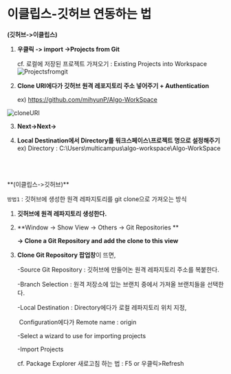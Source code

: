 # 이클립스-깃허브 연동하는 법

**(깃허브->이클립스)**

1. **우클릭 -> import ->Projects from Git** 

   cf. 로컬에 저장된 프로젝트 가져오기 : Existing Projects into Workspace
![Projectsfromgit](https://user-images.githubusercontent.com/69749222/127769045-095d937e-e458-4806-8d2a-8b667511c27c.PNG)

2. **Clone URI에다가 깃허브 원격 레포지토리 주소 넣어주기 + Authentication**

   ex) https://github.com/mihyunP/Algo-WorkSpace

  ![cloneURI](https://user-images.githubusercontent.com/69749222/127769075-6491c541-4241-4f5f-9b96-94cdea579cc1.PNG)


3. **Next->Next->**

4. **Local Destination에서 Directory를 워크스페이스\프로젝트 명으로 설정해주기**
   ex) Directory : C:\Users\multicampus\algo-workspace\Algo-WorkSpace
<br/>
<br/>
<br/>
**(이클립스->깃허브)**

`방법1` : 깃허브에 생성한 원격 레파지토리를 git clone으로 가져오는 방식

1. **깃허브에 원격 레파지토리 생성한다.**

2. **Window -> Show View -> Others -> Git Repositories **

   **-> Clone a Git Repository and add the clone to this view**

3. **Clone Git Repository 팝업창**이 뜨면, 

   -Source Git Repository : 깃허브에 만들어논 원격 레파지토리 주소를 복붙한다.

   -Branch Selection : 원격 저장소에 있는 브랜치 중에서 가져올 브랜치들을 선택한다.

   -Local Destination : Directory에다가 로컬 레파지토리 위치 지정, 

   ​								   Configuration에다가 Remote name : origin

   -Select a wizard to use for importing projects

   -Import Projects

   cf. Package Explorer 새로고침 하는 법 : F5 or 우클릭>Refresh
